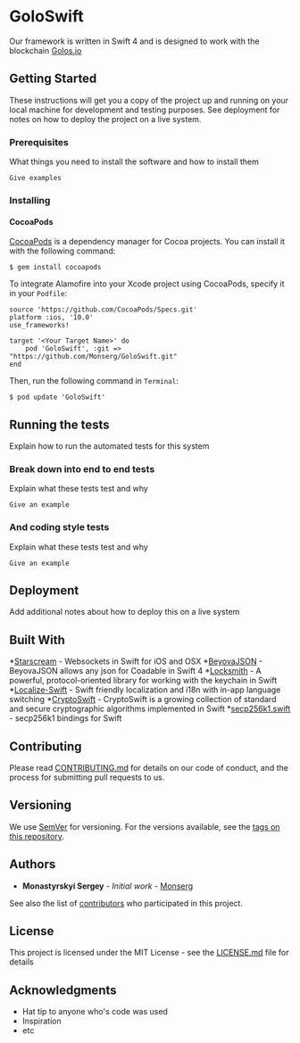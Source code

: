 # GoloSwift

Our framework is written in Swift 4 and is designed to work with the blockchain [Golos.io](https://golos.io/)

## Getting Started

These instructions will get you a copy of the project up and running on your local machine for development and testing purposes. See deployment for notes on how to deploy the project on a live system.

### Prerequisites

What things you need to install the software and how to install them

```
Give examples
```

### Installing

#### CocoaPods

[CocoaPods](https://cocoapods.org) is a dependency manager for Cocoa projects. You can install it with the following command:

```
$ gem install cocoapods
```

To integrate Alamofire into your Xcode project using CocoaPods, specify it in your `Podfile`:

```
source 'https://github.com/CocoaPods/Specs.git'
platform :ios, '10.0'
use_frameworks!

target '<Your Target Name>' do
    pod 'GoloSwift', :git => "https://github.com/Monserg/GoloSwift.git"
end
```

Then, run the following command in `Terminal`:

```
$ pod update 'GoloSwift'
```

## Running the tests

Explain how to run the automated tests for this system

### Break down into end to end tests

Explain what these tests test and why

```
Give an example
```

### And coding style tests

Explain what these tests test and why

```
Give an example
```

## Deployment

Add additional notes about how to deploy this on a live system

## Built With

*[Starscream](https://github.com/daltoniam/Starscream) - Websockets in Swift for iOS and OSX
*[BeyovaJSON](https://github.com/Beyova/BeyovaJSON) - BeyovaJSON allows any json for Coadable in Swift 4
*[Locksmith](https://github.com/matthewpalmer/Locksmith) - A powerful, protocol-oriented library for working with the keychain in Swift
*[Localize-Swift](https://github.com/marmelroy/Localize-Swift) - Swift friendly localization and i18n with in-app language switching
*[CryptoSwift](https://github.com/krzyzanowskim/CryptoSwift) - CryptoSwift is a growing collection of standard and secure cryptographic algorithms implemented in Swift
*[secp256k1.swift](https://github.com/Boilertalk/secp256k1.swift) - secp256k1 bindings for Swift


## Contributing

Please read [CONTRIBUTING.md](https://gist.github.com/PurpleBooth/b24679402957c63ec426) for details on our code of conduct, and the process for submitting pull requests to us.

## Versioning

We use [SemVer](http://semver.org/) for versioning. For the versions available, see the [tags on this repository](https://github.com/your/project/tags). 

## Authors

* **Monastyrskyi Sergey** - *Initial work* - [Monserg](https://github.com/Monserg)

See also the list of [contributors](https://github.com/your/project/contributors) who participated in this project.

## License

This project is licensed under the MIT License - see the [LICENSE.md](https://github.com/Monserg/GoloSwift/blob/master/LICENSE.md) file for details

## Acknowledgments

* Hat tip to anyone who's code was used
* Inspiration
* etc
